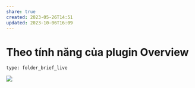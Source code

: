 ```yaml
---
share: true
created: 2023-05-26T14:51
updated: 2023-10-06T16:09
---
```

# Theo tính năng của plugin Overview
 
```ccard
type: folder_brief_live
```
 

![](https://github.com/twibiral/ObsiDOOM/raw/master/images/NeedForSpeed.png)
